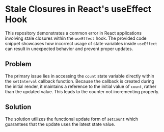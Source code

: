 # Stale Closures in React's useEffect Hook

This repository demonstrates a common error in React applications involving stale closures within the `useEffect` hook.  The provided code snippet showcases how incorrect usage of state variables inside `useEffect` can result in unexpected behavior and prevent proper updates.

## Problem

The primary issue lies in accessing the `count` state variable directly within the `setInterval` callback function. Because the callback is created during the initial render, it maintains a reference to the initial value of `count`, rather than the updated value. This leads to the counter not incrementing properly.

## Solution

The solution utilizes the functional update form of `setCount` which guarantees that the update uses the latest state value.